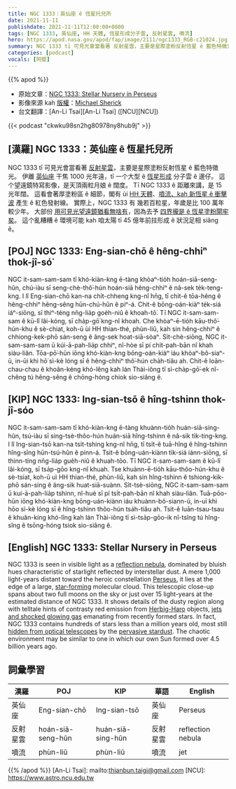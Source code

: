 ```yaml
---
title: NGC 1333：英仙座 ê 恆星托兒所
date: 2021-11-11
publishdate: 2021-11-11T12:00:00+0800
tags: [NGC 1333, 英仙座, HH 天體, 恆星形成分子雲, 反射星雲, 噴流]
hero: https://apod.nasa.gov/apod/fap/image/2111/ngc1333_RGB-c21024.jpg
summary: NGC 1333 tī 可見光會當看著 反射星雲，主要是星際塗粉反射恆星 ê 藍色特徵光。
categories: [podcast]
vocals: [阿錕]
---
```


{{% apod %}}

- 原始文章：[NGC 1333: Stellar Nursery in Perseus](https://apod.nasa.gov/apod/ap211111.html)
- 影像來源 kah [版權][copyright]：[Michael Sherick](mailto:FirstnameLastname@yahoo.com)
- 台文翻譯：[An-Li Tsai][An-Li Tsai] ([NCU][NCU])

{{< podcast "ckwku98sn2hg80978ny8hub9j" >}}

## [漢羅] NGC 1333：英仙座 ê 恆星托兒所
NGC 1333 tī 可見光會當看著 [反射星雲][reflection nebula]，主要是星際塗粉反射恆星 ê 藍色特徵光。
伊離 [英仙座][Perseus] 干焦 1000 光年遠，tī 一个大型 ê [恆星形成][star-forming] 分子雲 ê 邊仔。
這个望遠鏡特寫影像，是天頂兩粒月娘 ê 闊度。
Tī NGC 1333 ê 距離來講，是 15 光年闊。
這看會著厚塗粉區 ê 細節，閣有 ùi [HH 天體][Herbig-Haro]、[噴流、kah 新恆星 ê 衝擊波][jets and shocked glowing gas] 產生 ê 紅色發射線。
實際上，NGC 1333 有 幾若百粒星，年歲是比 100 萬年較少年。
大部份 [用可見光望遠鏡猶看無啥有][hidden from optical telescopes]，因為去予 [四界攏是 ê 恆星塗粉閘牢矣][pervasive stardust t]。
這个亂糟糟 ê 環境可能 kah 咱太陽 tī 45 億年前拄形成 ê 狀況足相 siâng ê。


## [POJ] NGC 1333: Eng-sian-chō ê hêng-chhiⁿ thok-jî-só͘
NGC it-sam-sam-sam tī khó-kiàn-kng ē-tàng khòaⁿ-tio̍h hoán-siā-seng-hûn, chú-iàu sī seng-chè-thô͘-hún hoán-siā hêng-chhiⁿ ê nâ-sek te̍k-teng-kng.
I lî Eng-sian-chō kan-na chi̍t-chheng kng-nî hn̄g, tī chi̍t-ê tōa-hêng ê hêng-chhiⁿ hêng-sêng hūn-chú-hûn ê piⁿ-á.
Chit-ê bōng-oán-kiàⁿ te̍k-siá iáⁿ-siōng, sī thiⁿ-téng nn̄g-lia̍p goe̍h-niû ê khoah-tō͘.
Tī NGC it-sam-sam-sam ê kū-lî lâi-kóng, sī cha̍p-gō͘ kng-nî khoah.
Che khòaⁿ-ē-tio̍h kāu-thô͘-hún-khu ê sè-chiat, koh-ū ùi HH thian-thé, phùn-liû, kah sin hêng-chhiⁿ ê chhiong-kek-phō sán-seng ê âng-sek hoat-siā-sòaⁿ.
Si̍t-chè-siōng, NGC it-sam-sam-sam ū kúi-ā-pah-lia̍p chhiⁿ, nî-hòe sī pí chi̍t-pah-bān nî khah siàu-liân.
Tōa-pō͘-hūn iōng khó-kiàn-kng bōng-oán-kiàⁿ iáu khòaⁿ-bô-siaⁿ-ū, in-ūi khì hō͘ sì-kè lóng sī ê hêng-chhiⁿ thô͘-hún cha̍h-tiâu ah.
Chit-ê loān-chau-chau ê khoân-kéng khó-lêng kah lán Thài-iông tī sì-cha̍p-gō͘-ek nî-chêng tú hêng-sêng ê chōng-hóng chiok sio-siâng ê.


## [KIP] NGC 1333: Ing-sian-tsō ê hîng-tshinn thok-jî-sóo
NGC it-sam-sam-sam tī khó-kiàn-kng ē-tàng khuànn-tio̍h huán-siā-sing-hûn, tsú-iàu sī sing-tsè-thôo-hún huán-siā hîng-tshinn ê nâ-sik ti̍k-ting-kng.
I lî Ing-sian-tsō kan-na tsi̍t-tshing kng-nî hn̄g, tī tsi̍t-ê tuā-hîng ê hîng-tshinn hîng-sîng hūn-tsú-hûn ê pinn-á.
Tsit-ê bōng-uán-kiànn ti̍k-siá iánn-siōng, sī thinn-tíng nn̄g-lia̍p gue̍h-niû ê khuah-tōo.
Tī NGC it-sam-sam-sam ê kū-lî lâi-kóng, sī tsa̍p-gōo kng-nî khuah.
Tse khuànn-ē-tio̍h kāu-thôo-hún-khu ê sè-tsiat, koh-ū uì HH thian-thé, phùn-liû, kah sin hîng-tshinn ê tshiong-kik-phō sán-sing ê âng-sik huat-siā-suànn.
Si̍t-tsè-siōng, NGC it-sam-sam-sam ū kuí-ā-pah-lia̍p tshinn, nî-huè sī pí tsi̍t-pah-bān nî khah siàu-liân.
Tuā-pōo-hūn iōng khó-kiàn-kng bōng-uán-kiànn iáu khuànn-bô-siann-ū, in-uī khì hōo sì-kè lóng sī ê hîng-tshinn thôo-hún tsa̍h-tiâu ah.
Tsit-ê luān-tsau-tsau ê khuân-kíng khó-lîng kah lán Thài-iông tī sì-tsa̍p-gōo-ik nî-tsîng tú hîng-sîng ê tsōng-hóng tsiok sio-siâng ê.

## [English] NGC 1333: Stellar Nursery in Perseus
NGC 1333 is seen in visible light as a [reflection nebula][reflection nebula], dominated by bluish hues characteristic of starlight reflected by interstellar dust.
A mere 1,000 light-years distant toward the heroic constellation [Perseus][Perseus], it lies at the edge of a large, [star-forming][star-forming] molecular cloud.
This telescopic close-up spans about two full moons on the sky or just over 15 light-years at the estimated distance of NGC 1333.
It shows details of the dusty region along with telltale hints of contrasty red emission from [Herbig-Haro][Herbig-Haro] objects, [jets and shocked glowing gas][jets and shocked glowing gas] emanating from recently formed stars.
In fact, NGC 1333 contains hundreds of stars less than a million years old, most still [hidden from optical telescopes][hidden from optical telescopes] by the [pervasive stardust][pervasive stardust e].
The chaotic environment may be similar to one in which our own Sun formed over 4.5 billion years ago.

## 詞彙學習

|漢羅|POJ|KIP|華語|English|
|-|-|-|-|-|
|英仙座|Eng-sian-chō|Ing-sian-tsō|英仙座|Perseus|
|反射星雲|hoán-siā-seng-hûn|huán-siā-sing-hûn|反射星雲|reflection nebula|
|噴流|phùn-liû|phùn-liû|噴流|jet|

{{% /apod %}}
[An-Li Tsai]: mailto:thianbun.taigi@gmail.com
[NCU]: https://www.astro.ncu.edu.tw

[copyright]: https://apod.nasa.gov/apod/fap/lib/about_apod.html#srapply

[reflection nebula]:http://astronomy.swin.edu.au/cms/astro/cosmos/R/Reflection+Nebula
[Perseus]:http://www.hawastsoc.org/deepsky/per/index.html
[star-forming]:http://loke.as.arizona.edu/~ckulesa/research/overview.html
[Herbig-Haro]:http://en.wikipedia.org/wiki/Herbig-Haro_object#Discovery_and_history_of_observations
[jets and shocked glowing gas]:https://apod.nasa.gov/apod/ap140204.html
[hidden from optical telescopes]:http://www.spitzer.caltech.edu/news/224-ssc2005-24-Beautiful-Chaos-of-Star-Birth
[pervasive stardust e]:https://apod.nasa.gov/apod/ap210318.html
[pervasive stardust t]:https://apod.tw/daily/20210318/
